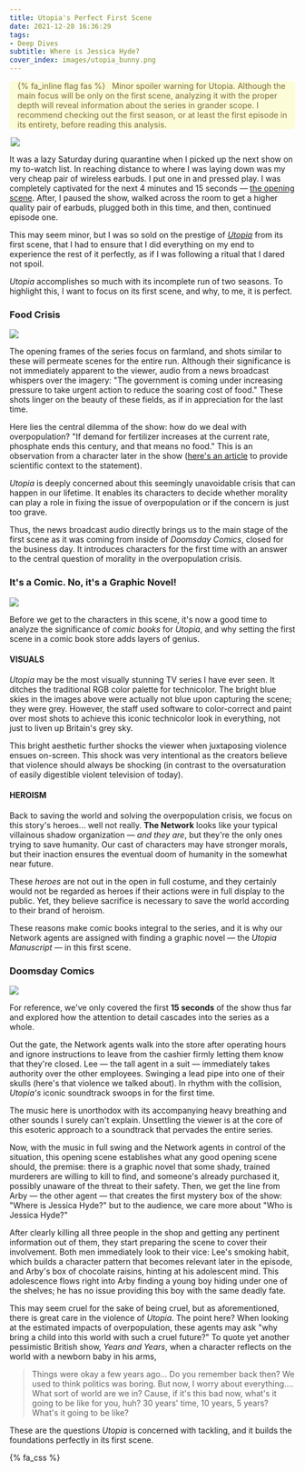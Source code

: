 ```yaml
---
title: Utopia's Perfect First Scene
date: 2021-12-28 16:36:29
tags:
- Deep Dives
subtitle: Where is Jessica Hyde?
cover_index: images/utopia_bunny.png
---
```


<div style='background-color:#FDFCD8; color:#7A6A33; border-radius: .5em;'>
<span><p style='margin-left:1em; padding-right: 1em'>
{% fa_inline flag fas %} &nbsp; Minor spoiler warning for Utopia. Although the main focus will be only on the first scene, analyzing it with the proper depth will reveal information about the series in grander scope. I recommend checking out the first season, or at least the first episode in its entirety, before reading this analysis.</p></span>
</div>
<div style="max-width:500px; margin: auto;">
    <img src="cinematography.png" style="max-width: 100%; height: auto; width: auto/9;">
</div>



It was a lazy Saturday during quarantine when I picked up the next show on my to-watch list. In reaching distance to where I was laying down was my very cheap pair of wireless earbuds. I put one in and pressed play. I was completely captivated for the next 4 minutes and 15 seconds — [the opening scene](https://www.youtube.com/watch?v=01VGtX9xfh0&ab_channel=moofins). After, I paused the show, walked across the room to get a higher quality pair of earbuds, plugged both in this time, and then, continued episode one.

This may seem minor, but I was so sold on the prestige of [*Utopia*](https://www.imdb.com/title/tt2384811/) from its first scene, that I had to ensure that I did everything on my end to experience the rest of it perfectly, as if I was following a ritual that I dared not spoil.

*Utopia* accomplishes so much with its incomplete run of two seasons. To highlight this, I want to focus on its first scene, and why, to me, it is perfect.

### Food Crisis 

<div style="max-width:750px; margin: auto;">
    <img src="yellow_field.jfif" style="max-width: 100%; height: auto; width: auto\9;">
</div>

The opening frames of the series focus on farmland, and shots similar to these will permeate scenes for the entire run. Although their significance is not immediately apparent to the viewer, audio from a news broadcast whispers over the imagery: "The government is coming under increasing pressure to take urgent action to reduce the soaring cost of food." These shots linger on the beauty of these fields, as if in appreciation for the last time.

Here lies the central dilemma of the show: how do we deal with overpopulation? "If demand for fertilizer increases at the current rate, phosphate ends this century, and that means no food." This is an observation from a character later in the show ([here's an article](https://www.theguardian.com/environment/2019/sep/06/phosphate-fertiliser-crisis-threatens-world-food-supply) to provide scientific context to the statement).

*Utopia* is deeply concerned about this seemingly unavoidable crisis that can happen in our lifetime. It enables its characters to decide whether morality can play a role in fixing the issue of overpopulation or if the concern is just too grave.

Thus, the news broadcast audio directly brings us to the main stage of the first scene as it was coming from inside of *Doomsday Comics*, closed for the business day. It introduces characters for the first time with an answer to the central question of morality in the overpopulation crisis.

### It's a Comic. No, it's a Graphic Novel!

<div style="max-width:750px; margin: auto;">
    <img src="technicolor.jpg" style="max-width: 100%; height: auto; width: auto\9;">
</div>



Before we get to the characters in this scene, it's now a good time to analyze the significance of *comic books* for *Utopia*, and why setting the first scene in a comic book store adds layers of genius.

#### VISUALS

*Utopia* may be the most visually stunning TV series I have ever seen. It ditches the traditional RGB color palette for technicolor. The bright blue skies in the images above were actually not blue upon capturing the scene; they were grey. However, the staff used software to color-correct and paint over most shots to achieve this iconic technicolor look in everything, not just to liven up Britain's grey sky.

This bright aesthetic further shocks the viewer when juxtaposing violence ensues on-screen. This shock was very intentional as the creators believe that violence should always be shocking (in contrast to the oversaturation of easily digestible violent television of today).

#### HEROISM

Back to saving the world and solving the overpopulation crisis, we focus on this story's heroes... well not really. **The Network** looks like your typical villainous shadow organization — *and they are*, but they're the only ones trying to save humanity. Our cast of characters may have stronger morals, but their inaction ensures the eventual doom of humanity in the somewhat near future.

These *heroes* are not out in the open in full costume, and they certainly would not be regarded as heroes if their actions were in full display to the public. Yet, they believe sacrifice is necessary to save the world according to their brand of heroism.

These reasons make comic books integral to the series, and it is why our Network agents are assigned with finding a graphic novel — the *Utopia Manuscript* — in this first scene.

### Doomsday Comics

<div style="max-width:750px; margin: auto;">
    <img src="comic_store.png" style="max-width: 100%; height: auto; width: auto/9;">
</div>


For reference, we've only covered the first **15 seconds** of the show thus far and explored how the attention to detail cascades into the series as a whole.

Out the gate, the Network agents walk into the store after operating hours and ignore instructions to leave from the cashier firmly letting them know that they're closed. Lee — the tall agent in a suit — immediately takes authority over the other employees. Swinging a lead pipe into one of their skulls (here's that violence we talked about). In rhythm with the collision, *Utopia's* iconic soundtrack swoops in for the first time.

The music here is unorthodox with its accompanying heavy breathing and other sounds I surely can't explain. Unsettling the viewer is at the core of this esoteric approach to a soundtrack that pervades the entire series.

Now, with the music in full swing and the Network agents in control of the situation, this opening scene establishes what any good opening scene should, the premise: there is a graphic novel that some shady, trained murderers are willing to kill to find, and someone's already purchased it, possibly unaware of the threat to their safety. Then, we get the line from Arby — the other agent —  that creates the first mystery box of the show: "Where is Jessica Hyde?" but to the audience, we care more about "Who is Jessica Hyde?"

After clearly killing all three people in the shop and getting any pertinent information out of them, they start preparing the scene to cover their involvement. Both men immediately look to their vice: Lee's smoking habit, which builds a character pattern that becomes relevant later in the episode, and Arby's box of chocolate raisins, hinting at his adolescent mind. This adolescence flows right into Arby finding a young boy hiding under one of the shelves; he has no issue providing this boy with the same deadly fate.

This may seem cruel for the sake of being cruel, but as aforementioned, there is great care in the violence of *Utopia*. The point here? When looking at the estimated impacts of overpopulation, these agents may ask "why bring a child into this world with such a cruel future?" To quote yet another pessimistic British show, *Years and Years*, when a character reflects on the world with a newborn baby in his arms,

> Things were okay a few years ago... Do you remember back then? We used to think politics was boring. But now, I worry about everything.... What sort of world are we in? Cause, if it's this bad now, what's it going to be like for you, huh? 30 years' time, 10 years, 5 years? What's it going to be like?

These are the questions *Utopia* is concerned with tackling, and it builds the foundations perfectly in its first scene.

{% fa_css %}

